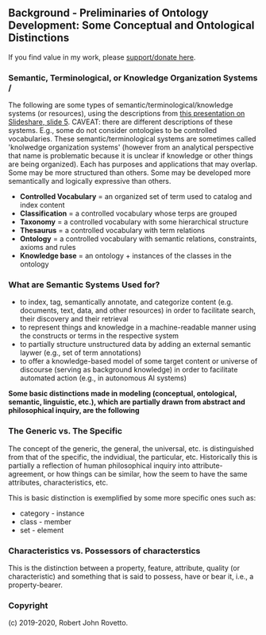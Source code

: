 ## Background - Preliminaries of Ontology Development: Some Conceptual and Ontological Distinctions 

If you find value in my work, please [support/donate here](https://gogetfunding.com/knowledge-organization-services-ontology-terminology-metadata-concept-analysis/).

### Semantic, Terminological, or Knowledge Organization Systems /
The following are some types of semantic/terminological/knowledge systems (or resources), using the descriptions from [this presentation on Slideshare, slide 5](https://www.slideshare.net/skhan/ontology-dev?qid=8e6605c2-e7c7-4e76-b5d3-1d817b9e299b&v=&b=&from_search=4). CAVEAT: there are different descriptions of these systems. E.g., some do not consider ontologies to be controlled vocabularies. These semantic/terminological systems are sometimes called 'knolwedge organization systems' (however from an analytical perspective that name is problematic because it is unclear if knowledge or other things are being organized). Each has purposes and applications that may overlap. Some may be more structured than others. Some may be developed more semantically and logically expressive than others.  

- **Controlled Vocabulary** = an organized set of term used to catalog and index content
- **Classification** = a controlled vocabulary whose terps are grouped
- **Taxonomy** = a controlled vocabulary with some hierarchical structure
- **Thesaurus** = a controlled vocabulary with term relations
- **Ontology** = a controlled vocabulary with semantic relations, constraints, axioms and rules
- **Knowledge base** = an ontology + instances of the classes in the ontology

### What are Semantic Systems Used for?
- to index, tag, semantically annotate, and categorize content (e.g. documents, text, data, and other resources) in order to facilitate search, their discovery and their retrieval 
- to represent things and knowledge in a machine-readable manner using the constructs or terms in the respective system
- to partially structure unstructured data by adding an external semantic laywer (e.g., set of term annotations)
- to offer a knowledge-based model of some target content or universe of discourse (serving as background knowledge) in order to facilitate automated action (e.g., in autonomous AI systems) 


**Some basic distinctions made in modeling (conceptual, ontological, semantic, linguistic, etc.), which are partially drawn from abstract and philosophical inquiry, are the following**

### The Generic vs. The Specific

The concept of the generic, the general, the universal, etc. is distinguished from that of the specific, the indvidiual, the particular, etc. 
Historically this is partially a reflection of human philosophical inquiry into attribute-agreement, or how things can be similar, how the seem to have the same attributes, characteristics, etc. 

This is basic distinction is exemplified by some more specific ones such as:

* category - instance
* class - member
* set - element


### Characteristics vs. Possessors of characterstics

This is the distinction between a property, feature, attribute, quality (or characteristic) and something that is said to possess, have or bear it, i.e., a property-bearer.

### Copyright

(c) 2019-2020, Robert John Rovetto.

